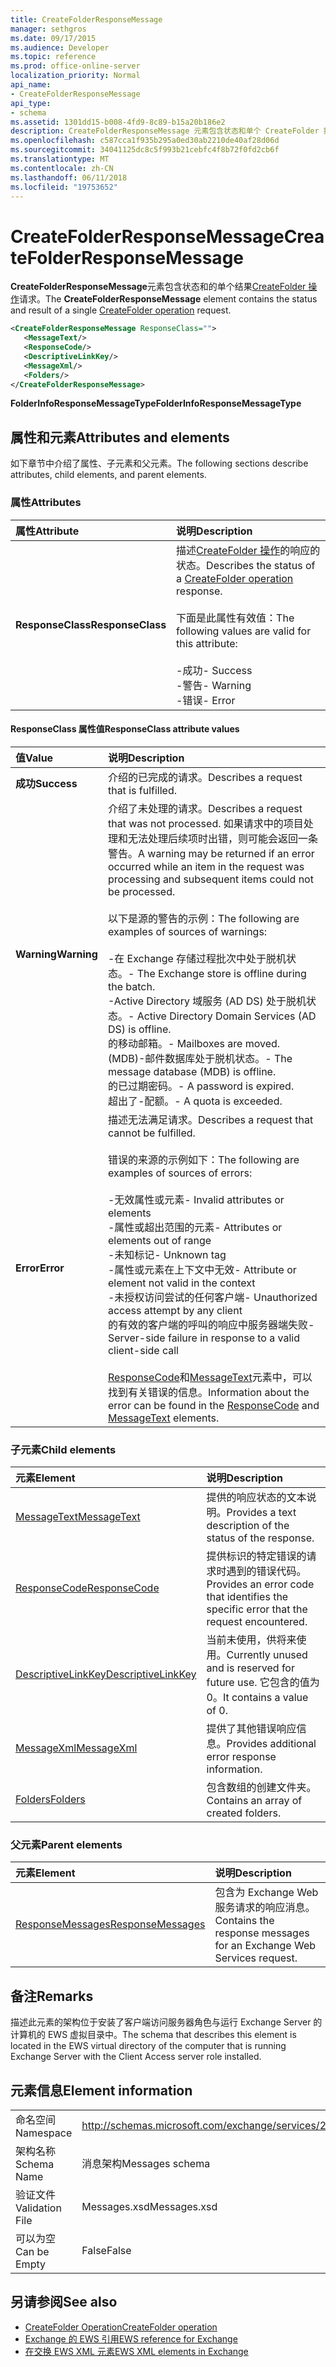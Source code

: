 ```yaml
---
title: CreateFolderResponseMessage
manager: sethgros
ms.date: 09/17/2015
ms.audience: Developer
ms.topic: reference
ms.prod: office-online-server
localization_priority: Normal
api_name:
- CreateFolderResponseMessage
api_type:
- schema
ms.assetid: 1301dd15-b008-4fd9-8c89-b15a20b186e2
description: CreateFolderResponseMessage 元素包含状态和单个 CreateFolder 操作请求的结果。
ms.openlocfilehash: c587cca1f935b295a0ed30ab2210de40af28d06d
ms.sourcegitcommit: 34041125dc8c5f993b21cebfc4f8b72f0fd2cb6f
ms.translationtype: MT
ms.contentlocale: zh-CN
ms.lasthandoff: 06/11/2018
ms.locfileid: "19753652"
---
```

# <a name="createfolderresponsemessage"></a><span data-ttu-id="14d0f-103">CreateFolderResponseMessage</span><span class="sxs-lookup"><span data-stu-id="14d0f-103">CreateFolderResponseMessage</span></span>

<span data-ttu-id="14d0f-104">**CreateFolderResponseMessage**元素包含状态和的单个结果[CreateFolder 操作](createfolder-operation.md)请求。</span><span class="sxs-lookup"><span data-stu-id="14d0f-104">The **CreateFolderResponseMessage** element contains the status and result of a single [CreateFolder operation](createfolder-operation.md) request.</span></span> 
  
```xml
<CreateFolderResponseMessage ResponseClass="">
   <MessageText/>
   <ResponseCode/>
   <DescriptiveLinkKey/>
   <MessageXml/>
   <Folders/>
</CreateFolderResponseMessage>
```

<span data-ttu-id="14d0f-105">**FolderInfoResponseMessageType**</span><span class="sxs-lookup"><span data-stu-id="14d0f-105">**FolderInfoResponseMessageType**</span></span>

## <a name="attributes-and-elements"></a><span data-ttu-id="14d0f-106">属性和元素</span><span class="sxs-lookup"><span data-stu-id="14d0f-106">Attributes and elements</span></span>

<span data-ttu-id="14d0f-107">如下章节中介绍了属性、子元素和父元素。</span><span class="sxs-lookup"><span data-stu-id="14d0f-107">The following sections describe attributes, child elements, and parent elements.</span></span>
  
### <a name="attributes"></a><span data-ttu-id="14d0f-108">属性</span><span class="sxs-lookup"><span data-stu-id="14d0f-108">Attributes</span></span>

|<span data-ttu-id="14d0f-109">**属性**</span><span class="sxs-lookup"><span data-stu-id="14d0f-109">**Attribute**</span></span>|<span data-ttu-id="14d0f-110">**说明**</span><span class="sxs-lookup"><span data-stu-id="14d0f-110">**Description**</span></span>|
|:-----|:-----|
|<span data-ttu-id="14d0f-111">**ResponseClass**</span><span class="sxs-lookup"><span data-stu-id="14d0f-111">**ResponseClass**</span></span> <br/> | <span data-ttu-id="14d0f-112">描述[CreateFolder 操作](createfolder-operation.md)的响应的状态。</span><span class="sxs-lookup"><span data-stu-id="14d0f-112">Describes the status of a [CreateFolder operation](createfolder-operation.md) response.</span></span><br/><br/><span data-ttu-id="14d0f-113">下面是此属性有效值：</span><span class="sxs-lookup"><span data-stu-id="14d0f-113">The following values are valid for this attribute:</span></span><br/><br/><span data-ttu-id="14d0f-114">-成功</span><span class="sxs-lookup"><span data-stu-id="14d0f-114">-  Success</span></span>  <br/><span data-ttu-id="14d0f-115">-警告</span><span class="sxs-lookup"><span data-stu-id="14d0f-115">-  Warning</span></span>  <br/><span data-ttu-id="14d0f-116">-错误</span><span class="sxs-lookup"><span data-stu-id="14d0f-116">-  Error</span></span>  <br/> |
   
#### <a name="responseclass-attribute-values"></a><span data-ttu-id="14d0f-117">ResponseClass 属性值</span><span class="sxs-lookup"><span data-stu-id="14d0f-117">ResponseClass attribute values</span></span>

|<span data-ttu-id="14d0f-118">**值**</span><span class="sxs-lookup"><span data-stu-id="14d0f-118">**Value**</span></span>|<span data-ttu-id="14d0f-119">**说明**</span><span class="sxs-lookup"><span data-stu-id="14d0f-119">**Description**</span></span>|
|:-----|:-----|
|<span data-ttu-id="14d0f-120">**成功**</span><span class="sxs-lookup"><span data-stu-id="14d0f-120">**Success**</span></span> <br/> |<span data-ttu-id="14d0f-121">介绍的已完成的请求。</span><span class="sxs-lookup"><span data-stu-id="14d0f-121">Describes a request that is fulfilled.</span></span>  <br/> |
|<span data-ttu-id="14d0f-122">**Warning**</span><span class="sxs-lookup"><span data-stu-id="14d0f-122">**Warning**</span></span> <br/> | <span data-ttu-id="14d0f-123">介绍了未处理的请求。</span><span class="sxs-lookup"><span data-stu-id="14d0f-123">Describes a request that was not processed.</span></span> <span data-ttu-id="14d0f-124">如果请求中的项目处理和无法处理后续项时出错，则可能会返回一条警告。</span><span class="sxs-lookup"><span data-stu-id="14d0f-124">A warning may be returned if an error occurred while an item in the request was processing and subsequent items could not be processed.</span></span><br/><br/><span data-ttu-id="14d0f-125">以下是源的警告的示例：</span><span class="sxs-lookup"><span data-stu-id="14d0f-125">The following are examples of sources of warnings:</span></span><br/><br/><span data-ttu-id="14d0f-126">-在 Exchange 存储过程批次中处于脱机状态。</span><span class="sxs-lookup"><span data-stu-id="14d0f-126">-  The Exchange store is offline during the batch.</span></span>  <br/><span data-ttu-id="14d0f-127">-Active Directory 域服务 (AD DS) 处于脱机状态。</span><span class="sxs-lookup"><span data-stu-id="14d0f-127">-  Active Directory Domain Services (AD DS) is offline.</span></span>  <br/><span data-ttu-id="14d0f-128">的移动邮箱。</span><span class="sxs-lookup"><span data-stu-id="14d0f-128">-  Mailboxes are moved.</span></span>  <br/><span data-ttu-id="14d0f-129">(MDB)-邮件数据库处于脱机状态。</span><span class="sxs-lookup"><span data-stu-id="14d0f-129">-  The message database (MDB) is offline.</span></span>  <br/><span data-ttu-id="14d0f-130">的已过期密码。</span><span class="sxs-lookup"><span data-stu-id="14d0f-130">-  A password is expired.</span></span>  <br/><span data-ttu-id="14d0f-131">超出了-配额。</span><span class="sxs-lookup"><span data-stu-id="14d0f-131">-  A quota is exceeded.</span></span>  <br/> |
|<span data-ttu-id="14d0f-132">**Error**</span><span class="sxs-lookup"><span data-stu-id="14d0f-132">**Error**</span></span> <br/> | <span data-ttu-id="14d0f-133">描述无法满足请求。</span><span class="sxs-lookup"><span data-stu-id="14d0f-133">Describes a request that cannot be fulfilled.</span></span><br/><br/><span data-ttu-id="14d0f-134">错误的来源的示例如下：</span><span class="sxs-lookup"><span data-stu-id="14d0f-134">The following are examples of sources of errors:</span></span>  <br/><br/><span data-ttu-id="14d0f-135">-无效属性或元素</span><span class="sxs-lookup"><span data-stu-id="14d0f-135">-  Invalid attributes or elements</span></span>  <br/><span data-ttu-id="14d0f-136">-属性或超出范围的元素</span><span class="sxs-lookup"><span data-stu-id="14d0f-136">-  Attributes or elements out of range</span></span>  <br/><span data-ttu-id="14d0f-137">-未知标记</span><span class="sxs-lookup"><span data-stu-id="14d0f-137">-  Unknown tag</span></span>  <br/><span data-ttu-id="14d0f-138">-属性或元素在上下文中无效</span><span class="sxs-lookup"><span data-stu-id="14d0f-138">-  Attribute or element not valid in the context</span></span>  <br/><span data-ttu-id="14d0f-139">-未授权访问尝试的任何客户端</span><span class="sxs-lookup"><span data-stu-id="14d0f-139">-  Unauthorized access attempt by any client</span></span>  <br/><span data-ttu-id="14d0f-140">的有效的客户端的呼叫的响应中服务器端失败</span><span class="sxs-lookup"><span data-stu-id="14d0f-140">-  Server-side failure in response to a valid client-side call</span></span><br/><br/>  <span data-ttu-id="14d0f-141">[ResponseCode](responsecode.md)和[MessageText](messagetext.md)元素中，可以找到有关错误的信息。</span><span class="sxs-lookup"><span data-stu-id="14d0f-141">Information about the error can be found in the [ResponseCode](responsecode.md) and [MessageText](messagetext.md) elements.</span></span>  <br/> |
   
### <a name="child-elements"></a><span data-ttu-id="14d0f-142">子元素</span><span class="sxs-lookup"><span data-stu-id="14d0f-142">Child elements</span></span>

|<span data-ttu-id="14d0f-143">**元素**</span><span class="sxs-lookup"><span data-stu-id="14d0f-143">**Element**</span></span>|<span data-ttu-id="14d0f-144">**说明**</span><span class="sxs-lookup"><span data-stu-id="14d0f-144">**Description**</span></span>|
|:-----|:-----|
|[<span data-ttu-id="14d0f-145">MessageText</span><span class="sxs-lookup"><span data-stu-id="14d0f-145">MessageText</span></span>](messagetext.md) <br/> |<span data-ttu-id="14d0f-146">提供的响应状态的文本说明。</span><span class="sxs-lookup"><span data-stu-id="14d0f-146">Provides a text description of the status of the response.</span></span>  <br/> |
|[<span data-ttu-id="14d0f-147">ResponseCode</span><span class="sxs-lookup"><span data-stu-id="14d0f-147">ResponseCode</span></span>](responsecode.md) <br/> |<span data-ttu-id="14d0f-148">提供标识的特定错误的请求时遇到的错误代码。</span><span class="sxs-lookup"><span data-stu-id="14d0f-148">Provides an error code that identifies the specific error that the request encountered.</span></span>  <br/> |
|[<span data-ttu-id="14d0f-149">DescriptiveLinkKey</span><span class="sxs-lookup"><span data-stu-id="14d0f-149">DescriptiveLinkKey</span></span>](descriptivelinkkey.md) <br/> |<span data-ttu-id="14d0f-150">当前未使用，供将来使用。</span><span class="sxs-lookup"><span data-stu-id="14d0f-150">Currently unused and is reserved for future use.</span></span> <span data-ttu-id="14d0f-151">它包含的值为 0。</span><span class="sxs-lookup"><span data-stu-id="14d0f-151">It contains a value of 0.</span></span>  <br/> |
|[<span data-ttu-id="14d0f-152">MessageXml</span><span class="sxs-lookup"><span data-stu-id="14d0f-152">MessageXml</span></span>](messagexml.md) <br/> |<span data-ttu-id="14d0f-153">提供了其他错误响应信息。</span><span class="sxs-lookup"><span data-stu-id="14d0f-153">Provides additional error response information.</span></span>  <br/> |
|[<span data-ttu-id="14d0f-154">Folders</span><span class="sxs-lookup"><span data-stu-id="14d0f-154">Folders</span></span>](folders-ex15websvcsotherref.md) <br/> |<span data-ttu-id="14d0f-155">包含数组的创建文件夹。</span><span class="sxs-lookup"><span data-stu-id="14d0f-155">Contains an array of created folders.</span></span>  <br/> |
   
### <a name="parent-elements"></a><span data-ttu-id="14d0f-156">父元素</span><span class="sxs-lookup"><span data-stu-id="14d0f-156">Parent elements</span></span>

|<span data-ttu-id="14d0f-157">**元素**</span><span class="sxs-lookup"><span data-stu-id="14d0f-157">**Element**</span></span>|<span data-ttu-id="14d0f-158">**说明**</span><span class="sxs-lookup"><span data-stu-id="14d0f-158">**Description**</span></span>|
|:-----|:-----|
|[<span data-ttu-id="14d0f-159">ResponseMessages</span><span class="sxs-lookup"><span data-stu-id="14d0f-159">ResponseMessages</span></span>](responsemessages.md) <br/> |<span data-ttu-id="14d0f-160">包含为 Exchange Web 服务请求的响应消息。</span><span class="sxs-lookup"><span data-stu-id="14d0f-160">Contains the response messages for an Exchange Web Services request.</span></span>  <br/> |
   
## <a name="remarks"></a><span data-ttu-id="14d0f-161">备注</span><span class="sxs-lookup"><span data-stu-id="14d0f-161">Remarks</span></span>

<span data-ttu-id="14d0f-162">描述此元素的架构位于安装了客户端访问服务器角色与运行 Exchange Server 的计算机的 EWS 虚拟目录中。</span><span class="sxs-lookup"><span data-stu-id="14d0f-162">The schema that describes this element is located in the EWS virtual directory of the computer that is running Exchange Server with the Client Access server role installed.</span></span>
  
## <a name="element-information"></a><span data-ttu-id="14d0f-163">元素信息</span><span class="sxs-lookup"><span data-stu-id="14d0f-163">Element information</span></span>

|||
|:-----|:-----|
|<span data-ttu-id="14d0f-164">命名空间</span><span class="sxs-lookup"><span data-stu-id="14d0f-164">Namespace</span></span>  <br/> |http://schemas.microsoft.com/exchange/services/2006/messages  <br/> |
|<span data-ttu-id="14d0f-165">架构名称</span><span class="sxs-lookup"><span data-stu-id="14d0f-165">Schema Name</span></span>  <br/> |<span data-ttu-id="14d0f-166">消息架构</span><span class="sxs-lookup"><span data-stu-id="14d0f-166">Messages schema</span></span>  <br/> |
|<span data-ttu-id="14d0f-167">验证文件</span><span class="sxs-lookup"><span data-stu-id="14d0f-167">Validation File</span></span>  <br/> |<span data-ttu-id="14d0f-168">Messages.xsd</span><span class="sxs-lookup"><span data-stu-id="14d0f-168">Messages.xsd</span></span>  <br/> |
|<span data-ttu-id="14d0f-169">可以为空</span><span class="sxs-lookup"><span data-stu-id="14d0f-169">Can be Empty</span></span>  <br/> |<span data-ttu-id="14d0f-170">False</span><span class="sxs-lookup"><span data-stu-id="14d0f-170">False</span></span>  <br/> |
   
## <a name="see-also"></a><span data-ttu-id="14d0f-171">另请参阅</span><span class="sxs-lookup"><span data-stu-id="14d0f-171">See also</span></span>

- [<span data-ttu-id="14d0f-172">CreateFolder Operation</span><span class="sxs-lookup"><span data-stu-id="14d0f-172">CreateFolder operation</span></span>](createfolder-operation.md)
- [<span data-ttu-id="14d0f-173">Exchange 的 EWS 引用</span><span class="sxs-lookup"><span data-stu-id="14d0f-173">EWS reference for Exchange</span></span>](ews-reference-for-exchange.md) 
- [<span data-ttu-id="14d0f-174">在交换 EWS XML 元素</span><span class="sxs-lookup"><span data-stu-id="14d0f-174">EWS XML elements in Exchange</span></span>](ews-xml-elements-in-exchange.md)

